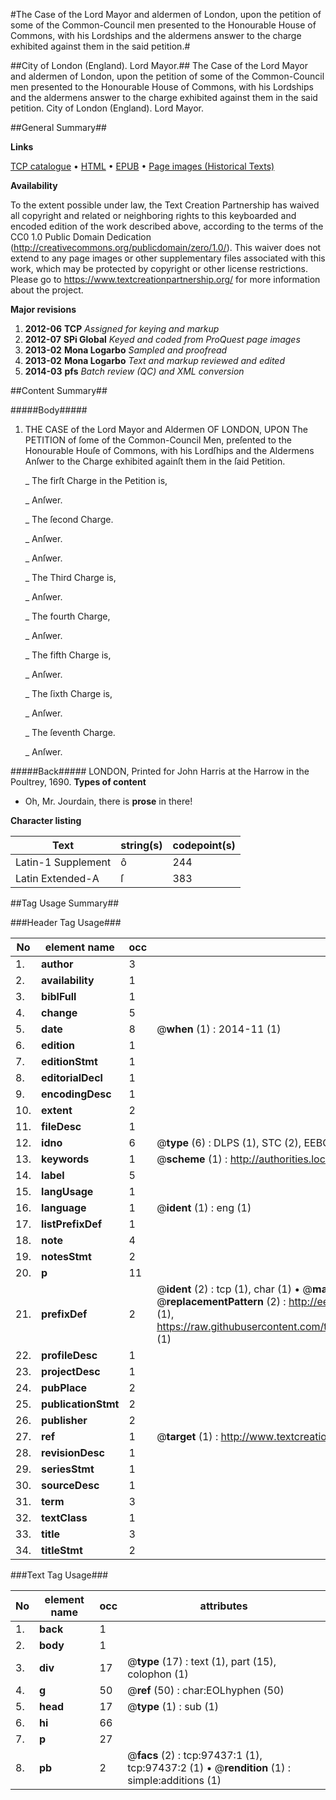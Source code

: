 #The Case of the Lord Mayor and aldermen of London, upon the petition of some of the Common-Council men presented to the Honourable House of Commons, with his Lordships and the aldermens answer to the charge exhibited against them in the said petition.#

##City of London (England). Lord Mayor.##
The Case of the Lord Mayor and aldermen of London, upon the petition of some of the Common-Council men presented to the Honourable House of Commons, with his Lordships and the aldermens answer to the charge exhibited against them in the said petition.
City of London (England). Lord Mayor.

##General Summary##

**Links**

[TCP catalogue](http://www.ota.ox.ac.uk/tcp/)  • 
[HTML](http://tei.it.ox.ac.uk/tcp/Texts-HTML/free/A31/A31166.html)  • 
[EPUB](http://tei.it.ox.ac.uk/tcp/Texts-EPUB/free/A31/A31166.epub) • 
[Page images (Historical Texts)](https://historicaltexts.jisc.ac.uk/eebo-13103301e)

**Availability**

To the extent possible under law, the Text Creation Partnership has waived all copyright and related or neighboring rights to this keyboarded and encoded edition of the work described above, according to the terms of the CC0 1.0 Public Domain Dedication (http://creativecommons.org/publicdomain/zero/1.0/). This waiver does not extend to any page images or other supplementary files associated with this work, which may be protected by copyright or other license restrictions. Please go to https://www.textcreationpartnership.org/ for more information about the project.

**Major revisions**

1. __2012-06__ __TCP__ *Assigned for keying and markup*
1. __2012-07__ __SPi Global__ *Keyed and coded from ProQuest page images*
1. __2013-02__ __Mona Logarbo__ *Sampled and proofread*
1. __2013-02__ __Mona Logarbo__ *Text and markup reviewed and edited*
1. __2014-03__ __pfs__ *Batch review (QC) and XML conversion*

##Content Summary##

#####Body#####

1. THE CASE of the Lord Mayor and Aldermen OF LONDON, UPON The PETITION of ſome of the Common-Council Men, preſented to the Honourable Houſe of Commons, with his Lordſhips and the Aldermens Anſwer to the Charge exhibited againſt them in the ſaid Petition.

    _ The firſt Charge in the Petition is,

    _ Anſwer.

    _ The ſecond Charge.

    _ Anſwer.

    _ Anſwer.

    _ The Third Charge is,

    _ Anſwer.

    _ The fourth Charge,

    _ Anſwer.

    _ The fifth Charge is,

    _ Anſwer.

    _ The ſixth Charge is,

    _ Anſwer.

    _ The ſeventh Charge.

    _ Anſwer.

#####Back#####
LONDON, Printed for John Harris at the Harrow in the Poultrey, 1690.
**Types of content**

  * Oh, Mr. Jourdain, there is **prose** in there!

**Character listing**


|Text|string(s)|codepoint(s)|
|---|---|---|
|Latin-1 Supplement|ô|244|
|Latin Extended-A|ſ|383|

##Tag Usage Summary##

###Header Tag Usage###

|No|element name|occ|attributes|
|---|---|---|---|
|1.|__author__|3||
|2.|__availability__|1||
|3.|__biblFull__|1||
|4.|__change__|5||
|5.|__date__|8| @__when__ (1) : 2014-11 (1)|
|6.|__edition__|1||
|7.|__editionStmt__|1||
|8.|__editorialDecl__|1||
|9.|__encodingDesc__|1||
|10.|__extent__|2||
|11.|__fileDesc__|1||
|12.|__idno__|6| @__type__ (6) : DLPS (1), STC (2), EEBO-CITATION (1), OCLC (1), VID (1)|
|13.|__keywords__|1| @__scheme__ (1) : http://authorities.loc.gov/ (1)|
|14.|__label__|5||
|15.|__langUsage__|1||
|16.|__language__|1| @__ident__ (1) : eng (1)|
|17.|__listPrefixDef__|1||
|18.|__note__|4||
|19.|__notesStmt__|2||
|20.|__p__|11||
|21.|__prefixDef__|2| @__ident__ (2) : tcp (1), char (1)  •  @__matchPattern__ (2) : ([0-9\-]+):([0-9IVX]+) (1), (.+) (1)  •  @__replacementPattern__ (2) : http://eebo.chadwyck.com/downloadtiff?vid=$1&page=$2 (1), https://raw.githubusercontent.com/textcreationpartnership/Texts/master/tcpchars.xml#$1 (1)|
|22.|__profileDesc__|1||
|23.|__projectDesc__|1||
|24.|__pubPlace__|2||
|25.|__publicationStmt__|2||
|26.|__publisher__|2||
|27.|__ref__|1| @__target__ (1) : http://www.textcreationpartnership.org/docs/. (1)|
|28.|__revisionDesc__|1||
|29.|__seriesStmt__|1||
|30.|__sourceDesc__|1||
|31.|__term__|3||
|32.|__textClass__|1||
|33.|__title__|3||
|34.|__titleStmt__|2||


###Text Tag Usage###

|No|element name|occ|attributes|
|---|---|---|---|
|1.|__back__|1||
|2.|__body__|1||
|3.|__div__|17| @__type__ (17) : text (1), part (15), colophon (1)|
|4.|__g__|50| @__ref__ (50) : char:EOLhyphen (50)|
|5.|__head__|17| @__type__ (1) : sub (1)|
|6.|__hi__|66||
|7.|__p__|27||
|8.|__pb__|2| @__facs__ (2) : tcp:97437:1 (1), tcp:97437:2 (1)  •  @__rendition__ (1) : simple:additions (1)|
